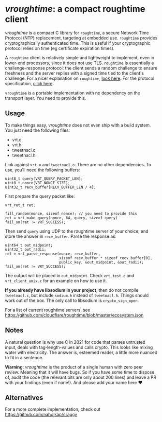 # _vroughtime_: a compact roughtime client

_vroughtime_ is a compact C library for `roughtime`, a secure Network Time Protocol (NTP) replacement,
targeting at embedded use. `roughtime` provides cryptographically authenticated time.
This is useful if your cryptographic protocol relies on time (eg certificate expiration times).

A `roughtime` client is relatively simple and lightweight to implement,
even in lower-end processors, since it does not use TLS.
`roughtime` is essentially a challenge-response protocol:
the client sends a random challenge to ensure freshness
and the server replies with a signed time tied to the
client's challenge.
For a nicer explanation on `roughtime`,
[look here](https://roughtime.googlesource.com/roughtime/#roughtime-1).
For the protocol specification,
[click here](https://roughtime.googlesource.com/roughtime/+/HEAD/PROTOCOL.md).

`vroughtime` is a portable implementation with no dependency on the transport layer.
You need to provide this.

## Usage

To make things easy, _vroughtime_ does not even ship with
a build system. You just need the following files:

* vrt.c
* vrt.h
* tweetnacl.c
* tweetnacl.h

Link against `vrt.o` and `tweetnacl.o`. There are no
other dependencies. To use,
you'll need the following buffers:

```
uint8_t query[VRT_QUERY_PACKET_LEN];
uint8_t nonce[VRT_NONCE_SIZE];
uint32_t recv_buffer[RECV_BUFFER_LEN / 4];
```

First prepare the query packet like:
```
vrt_ret_t ret;

fill_random(nonce, sizeof nonce); // you need to provide this
ret = vrt_make_query(nonce, 64, query, sizeof query)
fail_on(ret != VRT_SUCCESS);
```

Then send `query` using UDP to the roughtime server of your choice,
and store the answer in `recv_buffer`. Parse the response
as:

```
uint64_t out_midpoint;
uint32_t out_radii;
ret = vrt_parse_response(nonce, recv_buffer,
                         sizeof recv_buffer * sizeof recv_buffer[0],
                         public_key, &out_midpoint, &out_radii);
fail_on(ret != VRT_SUCCESS);
```

The output will be placed in `out_midpoint`. Check `vrt_test.c` and `vrt_client_unix.c` for an example on how to use it.

__If you already have libsodium in your project__, then do not compile
`tweetnacl.c`, but include `sodium.h` instead of `tweetnacl.h`. Things
should work out of the box. The only call to libsodium is `crypto_sign_open`.

For a list of current roughtime servers, see
https://github.com/cloudflare/roughtime/blob/master/ecosystem.json

## Notes

A natural question is why use C in 2021 for code that parses untrusted input,
deals with tag-length-values and calls crypto. This looks like mixing water
with electricity. The answer is, esteemed reader, a little more nuanced to
fit in a sentence.

**Warning**: _vroughtime_ is the product of a single human with zero peer review.
Meaning that it will have bugs. So if you have some time to dispose of,
audit the code (the relevant bits are only about 200 lines) and leave
a PR with your findings (even if none!). And please add your name here ❤️

## Alternatives

For a more complete implementation, check out https://github.com/nahojkap/craggy
